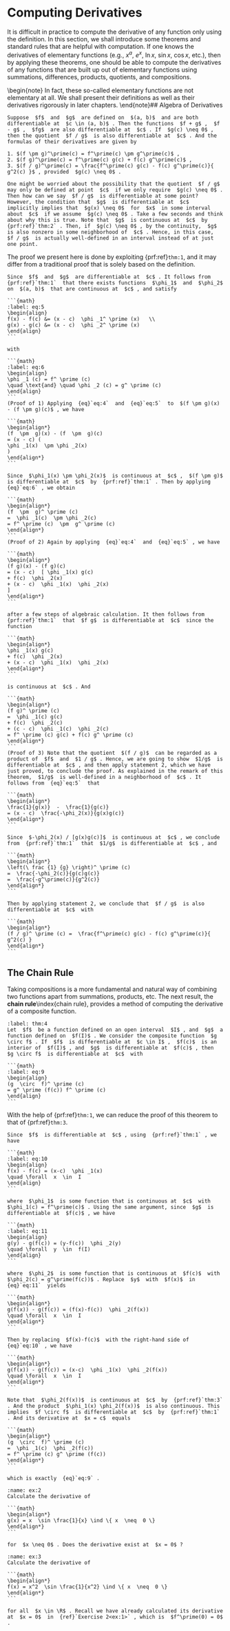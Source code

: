 # Computing Derivatives

It is difficult in practice to compute the derivative of any function only using the definition. In this section, we shall introduce some theorems and standard rules that are helpful with computation. If one knows the derivatives of elementary functions (e.g., $x^a$, $e^x$, $\ln x$, $\sin x$, $\cos x$, etc.), then by applying these theorems, one should be able to compute the derivatives of any functions that are built up out of elementary functions using summations, differences, products, quotients, and compositions.

\begin{note}
In fact, these so-called elementary functions are not elementary at all. We shall present their definitions as well as their derivatives rigorously in later chapters.
\end{note}## Algebra of Derivatives

````{prf:theorem}
Suppose  $f$  and  $g$  are defined on  $(a, b)$  and are both differentiable at  $c \in (a, b)$ . Then the functions  $f + g$ ,  $f - g$ ,  $fg$  are also differentiable at  $c$ . If  $g(c) \neq 0$ , then the quotient  $f / g$  is also differentiable at  $c$ . And the formulas of their derivatives are given by

1. $(f \pm g)^\prime(c) = f^\prime(c) \pm g^\prime(c)$ ,
2. $(f g)^\prime(c) = f^\prime(c) g(c) + f(c) g^\prime(c)$ ,
3. $(f / g)^\prime(c) = \frac{f^\prime(c) g(c) - f(c) g^\prime(c)}{ g^2(c) }$ , provided  $g(c) \neq 0$ .
````

````{prf:remark}
One might be worried about the possibility that the quotient  $f / g$  may only be defined at point  $c$  if we only require  $g(c) \neq 0$ . Then how can we say  $f / g$  is differentiable at some point? However, the condition that  $g$  is differentiable at  $c$  implicitly implies that  $g(x) \neq 0$  for  $x$  in some interval about  $c$  if we assume  $g(c) \neq 0$ . Take a few seconds and think about why this is true. Note that  $g$  is continuous at  $c$  by  {prf:ref}`thm:2` . Then, if  $g(c) \neq 0$ , by the continuity,  $g$  is also nonzero in some neighborhood of  $c$ . Hence, in this case,  $f / g$  is actually well-defined in an interval instead of at just one point.
````

The proof we present here is done by exploiting {prf:ref}`thm:1`, and it may differ from a traditional proof that is solely based on the definition.


````{prf:proof}
Since  $f$  and  $g$  are differentiable at  $c$ . It follows from  {prf:ref}`thm:1`  that there exists functions  $\phi_1$  and  $\phi_2$  on  $(a, b)$  that are continuous at  $c$ , and satisfy

```{math}
:label: eq:5
\begin{align}
f(x) - f(c) &= (x - c)  \phi _1^ \prime (x)   \\
g(x) - g(c) &= (x - c)  \phi _2^ \prime (x)
\end{align}
```

with

```{math}
:label: eq:6
\begin{align}
\phi _1 (c) = f^ \prime (c)
\quad \text{and} \quad \phi _2 (c) = g^ \prime (c)
\end{align}
```
(Proof of 1) Applying  {eq}`eq:4`  and  {eq}`eq:5`  to  $(f \pm g)(x) - (f \pm g)(c)$ , we have

```{math}
\begin{align*}
(f  \pm  g)(x) - (f  \pm  g)(c)
= (x - c) (
\phi _1(x)  \pm \phi _2(x)
)
\end{align*}
```

Since  $\phi_1(x) \pm \phi_2(x)$  is continuous at  $c$ ,  $(f \pm g)$  is differentiable at  $c$  by  {prf:ref}`thm:1` . Then by applying  {eq}`eq:6` , we obtain

```{math}
\begin{align*}
(f  \pm  g)^ \prime (c)
=  \phi _1(c)  \pm \phi _2(c)
= f^ \prime (c)  \pm  g^ \prime (c)
\end{align*}
```
(Proof of 2) Again by applying  {eq}`eq:4`  and  {eq}`eq:5` , we have

```{math}
\begin{align*}
(f g)(x) - (f g)(c)
= (x - c)  [ \phi _1(x) g(c)
+ f(c)  \phi _2(x)
+ (x - c)  \phi _1(x)  \phi _2(x)
]
\end{align*}
```

after a few steps of algebraic calculation. It then follows from  {prf:ref}`thm:1`  that  $f g$  is differentiable at  $c$  since the function

```{math}
\begin{align*}
\phi _1(x) g(c)
+ f(c)  \phi _2(x)
+ (x - c)  \phi _1(x)  \phi _2(x)
\end{align*}
```

is continuous at  $c$ . And

```{math}
\begin{align*}
(f g)^ \prime (c)
=  \phi _1(c) g(c)
+ f(c)  \phi _2(c)
+ (c - c)  \phi _1(c)  \phi _2(c)
= f^ \prime (c) g(c) + f(c) g^ \prime (c)
\end{align*}
```
(Proof of 3) Note that the quotient  $(f / g)$  can be regarded as a product of  $f$  and  $1 / g$ . Hence, we are going to show  $1/g$  is differentiable at  $c$ , and then apply statement 2, which we have just proved, to conclude the proof. As explained in the remark of this theorem,  $1/g$  is well-defined in a neighborhood of  $c$ . It follows from  {eq}`eq:5`  that

```{math}
\begin{align*}
\frac{1}{g(x)}  -  \frac{1}{g(c)}
= (x - c)  \frac{-\phi_2(x)}{g(x)g(c)}
\end{align*}
```

Since  $-\phi_2(x) / [g(x)g(c)]$  is continuous at  $c$ , we conclude from  {prf:ref}`thm:1`  that  $1/g$  is differentiable at  $c$ , and

```{math}
\begin{align*}
\left(\ frac {1} {g} \right)^ \prime (c)
=  \frac{-\phi_2(c)}{g(c)g(c)}
=  \frac{-g^\prime(c)}{g^2(c)}
\end{align*}
```

Then by applying statement 2, we conclude that  $f / g$  is also differentiable at  $c$  with

```{math}
\begin{align*}
(f / g)^ \prime (c) =  \frac{f^\prime(c) g(c) - f(c) g^\prime(c)}{ g^2(c) }
\end{align*}
```
````
## The Chain Rule

Taking compositions is a more fundamental and natural way of combining two functions apart from summations, products, etc. The next result, the **chain rule**\index{chain rule}, provides a method of computing the derivative of a composite function.


````{prf:theorem}
:label: thm:4
Let  $f$  be a function defined on an open interval  $I$ , and  $g$  a function defined on  $f(I)$ . We consider the composite function  $g \circ f$ . If  $f$  is differentiable at  $c \in I$ ,  $f(c)$  is an interior of  $f(I)$ , and  $g$  is differentiable at  $f(c)$ , then  $g \circ f$  is differentiable at  $c$  with

```{math}
:label: eq:9
\begin{align}
(g  \circ  f)^ \prime (c)
= g^ \prime (f(c)) f^ \prime (c)
\end{align}
```
````

With the help of {prf:ref}`thm:1`, we can reduce the proof of this theorem to that of {prf:ref}`thm:3`.


````{prf:proof}
Since  $f$  is differentiable at  $c$ , using  {prf:ref}`thm:1` , we have

```{math}
:label: eq:10
\begin{align}
f(x) - f(c) = (x-c)  \phi _1(x)
\quad \forall  x  \in  I
\end{align}
```

where  $\phi_1$  is some function that is continuous at  $c$  with  $\phi_1(c) = f^\prime(c)$ . Using the same argument, since  $g$  is differentiable at  $f(c)$ , we have

```{math}
:label: eq:11
\begin{align}
g(y) - g(f(c)) = (y-f(c))  \phi _2(y)
\quad \forall  y  \in  f(I)
\end{align}
```

where  $\phi_2$  is some function that is continuous at  $f(c)$  with  $\phi_2(c) = g^\prime(f(c))$ . Replace  $y$  with  $f(x)$  in  {eq}`eq:11`  yields

```{math}
\begin{align*}
g(f(x)) - g(f(c)) = (f(x)-f(c))  \phi _2(f(x))
\quad \forall  x  \in  I
\end{align*}
```

Then by replacing  $f(x)-f(c)$  with the right-hand side of  {eq}`eq:10` , we have

```{math}
\begin{align*}
g(f(x)) - g(f(c)) = (x-c)  \phi _1(x)  \phi _2(f(x))
\quad \forall  x  \in  I
\end{align*}
```

Note that  $\phi_2(f(x))$  is continuous at  $c$  by  {prf:ref}`thm:3` . And the product  $\phi_1(x) \phi_2(f(x))$  is also continuous. This implies  $f \circ f$  is differentiable at  $c$  by  {prf:ref}`thm:1` . And its derivative at  $x = c$  equals

```{math}
\begin{align*}
(g  \circ  f)^ \prime (c)
=  \phi _1(c)  \phi _2(f(c))
= f^ \prime (c) g^ \prime (f(c))
\end{align*}
```

which is exactly  {eq}`eq:9` .
````

````{admonition} Exercise 3
:name: ex:2
Calculate the derivative of

```{math}
\begin{align*}
g(x) = x  \sin \frac{1}{x} \ind \{ x  \neq  0 \}
\end{align*}
```

for  $x \neq 0$ . Does the derivative exist at  $x = 0$ ?
````

````{admonition} Exercise 4
:name: ex:3
Calculate the derivative of

```{math}
\begin{align*}
f(x) = x^2  \sin \frac{1}{x^2} \ind \{ x  \neq  0 \}
\end{align*}
```

for all  $x \in \R$ . Recall we have already calculated its derivative at  $x = 0$  in  {ref}`Exercise 2<ex:1>` , which is  $f^\prime(0) = 0$ .
````
